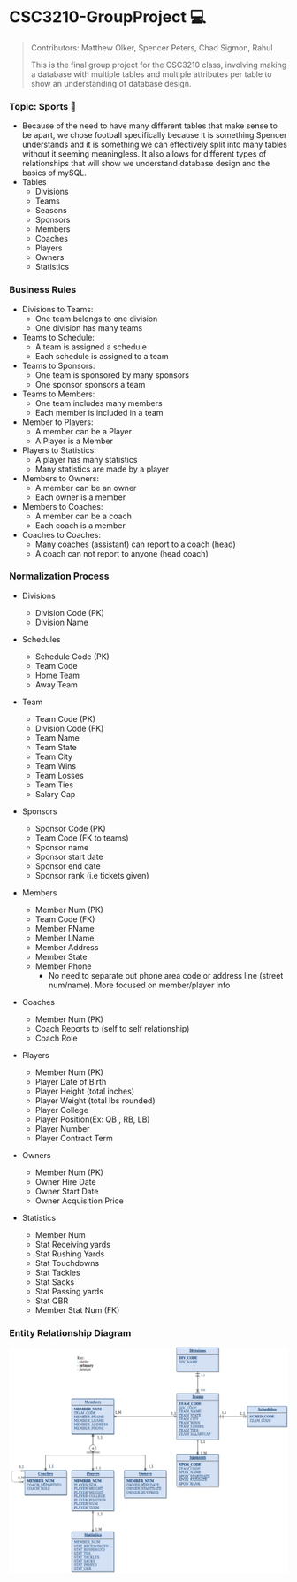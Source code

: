 # CSC3210-GroupProject :computer:
> Contributors: Matthew Olker, Spencer Peters, Chad Sigmon, Rahul 
> 
> This is the final group project for the CSC3210 class, involving making a database with multiple tables and multiple attributes per table to show an understanding of database design. 
### Topic: Sports :football:
* Because of the need to have many different tables that make sense to be apart, we chose football specifically because it is something Spencer understands and it is something we can effectively split into many tables without it seeming meaningless. It also allows for different types of relationships that will show we understand database design and the basics of mySQL.
* Tables
	* Divisions
	* Teams
	* Seasons
	* Sponsors
	* Members
	* Coaches
	* Players
	* Owners
	* Statistics
### Business Rules
* Divisions to Teams:
	* One team belongs to one division
	* One division has many teams
* Teams to Schedule: 
	* A team is assigned a schedule
	* Each schedule is assigned to a team 
* Teams to Sponsors:
	* One team is sponsored by many sponsors 
	* One sponsor sponsors a team 
* Teams to Members:
	* One team includes many members
	* Each member is included in a team
* Member to Players:
	* A member can be a Player 
	* A Player is a Member 
* Players to Statistics:
	* A player has many statistics 
	* Many statistics are made by a player
* Members to Owners:
	* A member can be an owner 
	* Each owner is a member
* Members to Coaches:
	* A member can be a coach 
	* Each coach is a member 
* Coaches to Coaches:
	* Many coaches (assistant) can report to a coach (head)
	* A coach can not report to anyone (head coach) 

### Normalization Process
<!-- if parts aren't normalized, state why -->

* Divisions
	* Division Code (PK)
	* Division Name

* Schedules
	* Schedule Code (PK)
	* Team Code
	* Home Team
	* Away Team

* Team
	* Team Code (PK)
	* Division Code (FK)
	* Team Name
	* Team State
	* Team City
	* Team Wins
	* Team Losses
	* Team Ties
	* Salary Cap

* Sponsors
	* Sponsor Code (PK)
	* Team Code (FK to teams) 
	* Sponsor name 
	* Sponsor start date
	* Sponsor end date
	* Sponsor rank (i.e tickets given)

* Members
	* Member Num (PK)
	* Team Code (FK)
	* Member FName
	* Member LName
	* Member Address
	* Member State
	* Member Phone 
		* No need to separate out phone area code or address line (street num/name). More focused on member/player info

* Coaches
	* Member Num (PK)
	* Coach Reports to (self to self relationship)
	* Coach Role

* Players
	* Member Num (PK)
	* Player Date of Birth
	* Player Height (total inches)
	* Player Weight (total lbs rounded)
	* Player College
	* Player Position(Ex: QB , RB, LB)
	* Player Number
	* Player Contract Term

* Owners
	* Member Num (PK)
	* Owner Hire Date
	* Owner Start Date
	* Owner Acquisition Price

* Statistics
	* Member Num
	* Stat Receiving yards
	* Stat Rushing Yards
	* Stat Touchdowns
	* Stat Tackles 
	* Stat Sacks
	* Stat Passing yards 
	* Stat QBR 
	* Member Stat Num (FK)  


### Entity Relationship Diagram
![Football_ERD](football_db.png)
